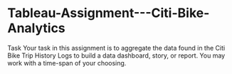 # Tableau-Assignment---Citi-Bike-Analytics
Task  Your task in this assignment is to aggregate the data found in the Citi Bike Trip History Logs to build a data dashboard, story, or report.  You may work with a time-span of your choosing. 
